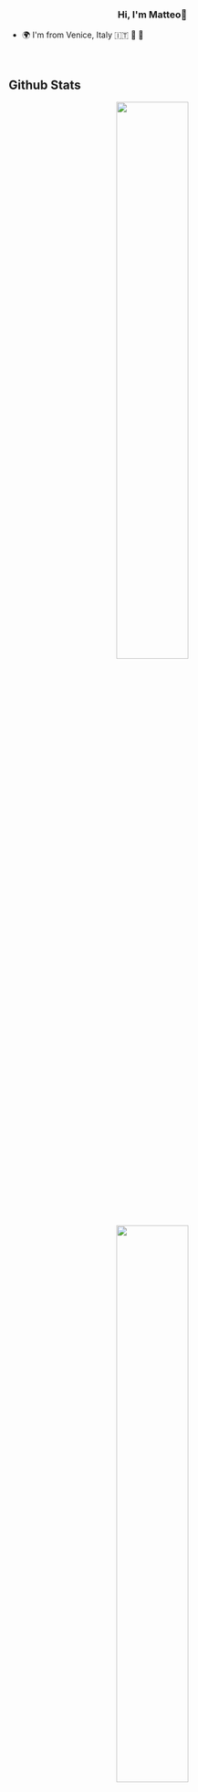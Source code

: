 ### <div align="center">Hi, I'm Matteo🚀</div>  
  
- 🌍 I'm from Venice, Italy 🇮🇹  🍕 🍝  
  

<br/>

## Github Stats  
<div align="center">
<img src="https://github-readme-stats.vercel.app/api/top-langs/?username=favmatteo&layout=compact&langs_count=10&title_color=00695C&text_color=37474F" align="center" height="" width="50%" /> 
</a></div>

<br />

<div align="center">
<img src="https://github-readme-stats.vercel.app/api?username=favmatteo&show_icons=true&count_private=true&hide_border=true" align="center" height="" width="50%" />  
</a></div>

<br/> 
